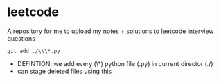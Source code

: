 # leetcode

A repository for me to upload my notes + solutions to leetcode interview questions

```
git add ./\\\*.py 
``` 
* DEFINTION: we add every (\\\*) python file (.py) in current director (./)
* can stage deleted files using this
